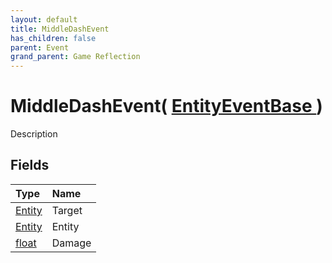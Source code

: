 ```yaml
---
layout: default
title: MiddleDashEvent
has_children: false
parent: Event
grand_parent: Game Reflection
---
```

# MiddleDashEvent( [ EntityEventBase ](/riftbreaker-wiki/docs/game-reflection/events/entity_event_base/) )
Description 

## Fields

| Type | Name |
|:----------|:--------------|
| [Entity](/riftbreaker-wiki/docs/game-reflection/classes/entity/) | Target |
| [Entity](/riftbreaker-wiki/docs/game-reflection/classes/entity/) | Entity |
| [float](/riftbreaker-wiki/docs/game-reflection/components/float/) | Damage |

